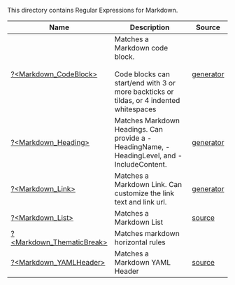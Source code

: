 This directory contains Regular Expressions for Markdown.


|Name                                                |Description                                                                                                                                   |Source                               |
|----------------------------------------------------|----------------------------------------------------------------------------------------------------------------------------------------------|-------------------------------------|
|[?<Markdown_CodeBlock>](CodeBlock.regex.ps1)        |Matches a Markdown code block.  <br/>    <br/>    Code blocks can start/end with 3 or more backticks or tildas, or 4 indented whitespaces<br/>|[generator](CodeBlock.regex.ps1)     |
|[?<Markdown_Heading>](Heading.regex.ps1)            |Matches Markdown Headings.  Can provide a -HeadingName, -HeadingLevel, and -IncludeContent.<br/>                                              |[generator](Heading.regex.ps1)       |
|[?<Markdown_Link>](Link.regex.ps1)                  |Matches a Markdown Link.  Can customize the link text and link url.<br/>                                                                      |[generator](Link.regex.ps1)          |
|[?<Markdown_List>](List.regex.txt)                  |Matches a Markdown List                                                                                                                       |[source](List.regex.source.ps1)      |
|[?<Markdown_ThematicBreak>](ThematicBreak.regex.txt)|Matches markdown horizontal rules                                                                                                             |
|[?<Markdown_YAMLHeader>](YAMLHeader.regex.txt)      |Matches a Markdown YAML Header                                                                                                                |[source](YAMLHeader.regex.source.ps1)|


